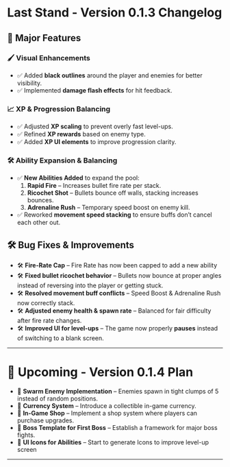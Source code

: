 # **Last Stand - Version 0.1.3 Changelog**

## 🎯 **Major Features**
### 🖌 **Visual Enhancements**
- ✅ Added **black outlines** around the player and enemies for better visibility.
- ✅ Implemented **damage flash effects** for hit feedback.

### 📈 **XP & Progression Balancing**
- ✅ Adjusted **XP scaling** to prevent overly fast level-ups.
- ✅ Refined **XP rewards** based on enemy type.
- ✅ Added **XP UI elements** to improve progression clarity.

### 🛠 **Ability Expansion & Balancing**
- ✅ **New Abilities Added** to expand the pool:
  1. **Rapid Fire** – Increases bullet fire rate per stack.
  2. **Ricochet Shot** – Bullets bounce off walls, stacking increases bounces.
  3. **Adrenaline Rush** – Temporary speed boost on enemy kill.
- ✅ Reworked **movement speed stacking** to ensure buffs don’t cancel each other out.


## 🛠 **Bug Fixes & Improvements**
- 🛠 **Fire-Rate Cap** – Fire Rate has now been capped to add a new ability
- 🛠 **Fixed bullet ricochet behavior** – Bullets now bounce at proper angles instead of reversing into the player or getting stuck.
- 🛠 **Resolved movement buff conflicts** – Speed Boost & Adrenaline Rush now correctly stack.
- 🛠 **Adjusted enemy health & spawn rate** – Balanced for fair difficulty after fire rate changes.
- 🛠 **Improved UI for level-ups** – The game now properly **pauses** instead of switching to a blank screen.

---

# **🚀 Upcoming - Version 0.1.4 Plan**
- 🔹 **Swarm Enemy Implementation** – Enemies spawn in tight clumps of 5 instead of random positions.
- 🔹 **Currency System** – Introduce a collectible in-game currency.
- 🔹 **In-Game Shop** – Implement a shop system where players can purchase upgrades.
- 🔹 **Boss Template for First Boss** – Establish a framework for major boss fights.
- 🔹 **UI Icons for Abilities** – Start to generate Icons to improve level-up screen
---
